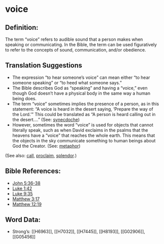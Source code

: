 # voice

## Definition:

The term “voice” refers to audible sound that a person makes when speaking or communicating. In the Bible, the term can be used figuratively to refer to the concepts of sound, communication, and/or obedience.

## Translation Suggestions

* The expression “to hear someone’s voice” can mean either “to hear someone speaking” or “to heed what someone says.”
* The Bible describes God as “speaking” and having a “voice,” even though God doesn’t have a physical body in the same way a human being does.
* The term “voice” sometimes implies the presence of a person, as in this statement: “A voice is heard in the desert saying, ‘Prepare the way of the Lord.’” This could be translated as “A person is heard calling out in the desert….” (See: [synecdoche](../../translate/figs-synecdoche))
* However, sometimes the word “voice” is used for objects that cannot literally speak, such as when David exclaims in the psalms that the heavens have a “voice” that reaches the whole earth. This means that the objects in the sky communicate something to human beings about God the Creator. (See: [metaphor](../../translate/figs-metaphor))

(See also: [call](../kt/call.md), [proclaim](../other/preach.md), [splendor](../other/splendor.md).)

## Bible References:

* [John 5:36-38](rc://en/tn/help/jhn/05/36)
* [Luke 1:42](rc://en/tn/help/luk/01/42)
* [Luke 9:35](rc://en/tn/help/luk/09/35)
* [Matthew 3:17](rc://en/tn/help/mat/03/17)
* [Matthew 12:19](rc://en/tn/help/mat/12/19)

## Word Data:

* Strong’s: [[H6963]], [[H7032]], [[H7445]], [[H8193]], [[G02906]], [[G05456]]
